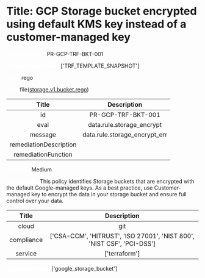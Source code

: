



# Title: GCP Storage bucket encrypted using default KMS key instead of a customer-managed key


***<font color="white">Master Test Id:</font>*** PR-GCP-TRF-BKT-001

***<font color="white">Master Snapshot Id:</font>*** ['TRF_TEMPLATE_SNAPSHOT']

***<font color="white">type:</font>*** rego

***<font color="white">rule:</font>*** file([storage.v1.bucket.rego])  
  
  
  
  

|Title|Description|
| :---: | :---: |
|id|PR-GCP-TRF-BKT-001|
|eval|data.rule.storage_encrypt|
|message|data.rule.storage_encrypt_err|
|remediationDescription||
|remediationFunction||


***<font color="white">Severity:</font>*** Medium

***<font color="white">Description:</font>*** This policy identifies Storage buckets that are encrypted with the default Google-managed keys. As a best practice, use Customer-managed key to encrypt the data in your storage bucket and ensure full control over your data.  
  
  

|Title|Description|
| :---: | :---: |
|cloud|git|
|compliance|['CSA-CCM', 'HITRUST', 'ISO 27001', 'NIST 800', 'NIST CSF', 'PCI-DSS']|
|service|['terraform']|


***<font color="white">Resource Types:</font>*** ['google_storage_bucket']


[storage.v1.bucket.rego]: https://github.com/prancer-io/prancer-compliance-test/tree/master/google/terraform/storage.v1.bucket.rego
